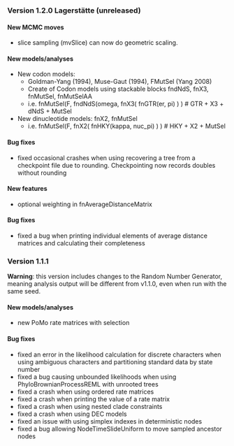 ### Version 1.2.0 Lagerstätte (unreleased)

#### New MCMC moves

 * slice sampling (mvSlice) can now do geometric scaling.

#### New models/analyses

 * New codon models:
   * Goldman-Yang (1994), Muse-Gaut (1994), FMutSel (Yang 2008)
   * Create of Codon models using stackable blocks fndNdS, fnX3, fnMutSel, fnMutSelAA
   * i.e. fnMutSel(F, fndNdS(omega, fnX3( fnGTR(er, pi) ) ) # GTR + X3 + dNdS + MutSel
 * New dinucleotide models: fnX2, fnMutSel
   * i.e. fnMutSel(F, fnX2( fnHKY(kappa, nuc_pi) ) )    # HKY + X2 + MutSel
  
#### Bug fixes

  * fixed occasional crashes when using recovering a tree from a checkpoint file due to rounding. Checkpointing now records doubles without rounding

#### New features

* optional weighting in fnAverageDistanceMatrix

#### Bug fixes

* fixed a bug when printing individual elements of average distance matrices and calculating their completeness



### Version 1.1.1

**Warning**: this version includes changes to the Random Number Generator, meaning analysis output will be different from v1.1.0, even when run with the same seed. 

#### New models/analyses

 * new PoMo rate matrices with selection

#### Bug fixes

 * fixed an error in the likelihood calculation for discrete characters when using ambiguous characters and partitioning standard data by state number
 * fixed a bug causing unbounded likelihoods when using PhyloBrownianProcessREML with unrooted trees
 * fixed a crash when using ordered rate matrices
 * fixed a crash when printing the value of a rate matrix
 * fixed a crash when using nested clade constraints
 * fixed a crash when using DEC models
 * fixed an issue with using simplex indexes in deterministic nodes
 * fixed a bug allowing NodeTimeSlideUniform to move sampled ancestor nodes


